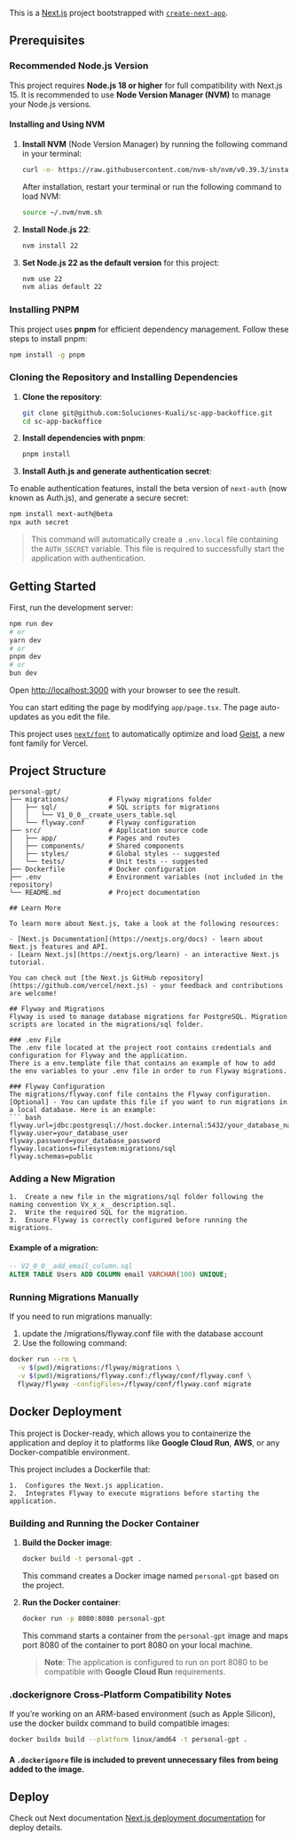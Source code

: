 This is a [Next.js](https://nextjs.org) project bootstrapped with [`create-next-app`](https://nextjs.org/docs/app/api-reference/cli/create-next-app).

## Prerequisites

### Recommended Node.js Version

This project requires **Node.js 18 or higher** for full compatibility with Next.js 15. It is recommended to use **Node Version Manager (NVM)** to manage your Node.js versions.

#### Installing and Using NVM

1. **Install NVM** (Node Version Manager) by running the following command in your terminal:

   ```bash
   curl -o- https://raw.githubusercontent.com/nvm-sh/nvm/v0.39.3/install.sh | bash
   ```

   After installation, restart your terminal or run the following command to load NVM:

   ```bash
   source ~/.nvm/nvm.sh
   ```

2. **Install Node.js 22**:

   ```bash
   nvm install 22
   ```

3. **Set Node.js 22 as the default version** for this project:

   ```bash
   nvm use 22
   nvm alias default 22
   ```

### Installing PNPM

This project uses **pnpm** for efficient dependency management. Follow these steps to install pnpm:

```bash
npm install -g pnpm
```

### Cloning the Repository and Installing Dependencies

1. **Clone the repository**:

   ```bash
   git clone git@github.com:Soluciones-Kuali/sc-app-backoffice.git
   cd sc-app-backoffice
   ```

2. **Install dependencies with pnpm**:

   ```bash
   pnpm install
   ```

3. **Install Auth.js and generate authentication secret**:

To enable authentication features, install the beta version of `next-auth` (now known as Auth.js), and generate a secure secret:

```bash
npm install next-auth@beta
npx auth secret
```

> This command will automatically create a `.env.local` file containing the `AUTH_SECRET` variable.
> This file is required to successfully start the application with authentication.

## Getting Started

First, run the development server:

```bash
npm run dev
# or
yarn dev
# or
pnpm dev
# or
bun dev
```

Open [http://localhost:3000](http://localhost:3000) with your browser to see the result.

You can start editing the page by modifying `app/page.tsx`. The page auto-updates as you edit the file.

This project uses [`next/font`](https://nextjs.org/docs/app/building-your-application/optimizing/fonts) to automatically optimize and load [Geist](https://vercel.com/font), a new font family for Vercel.

## Project Structure

```plaintext
personal-gpt/
├── migrations/          # Flyway migrations folder
│   ├── sql/             # SQL scripts for migrations
│   │   └── V1_0_0__create_users_table.sql
│   └── flyway.conf      # Flyway configuration
├── src/                 # Application source code
│   ├── app/             # Pages and routes
│   ├── components/      # Shared components 
│   ├── styles/          # Global styles -- suggested
│   └── tests/           # Unit tests -- suggested
├── Dockerfile           # Docker configuration
├── .env                 # Environment variables (not included in the repository)
└── README.md            # Project documentation

## Learn More

To learn more about Next.js, take a look at the following resources:

- [Next.js Documentation](https://nextjs.org/docs) - learn about Next.js features and API.
- [Learn Next.js](https://nextjs.org/learn) - an interactive Next.js tutorial.

You can check out [the Next.js GitHub repository](https://github.com/vercel/next.js) - your feedback and contributions are welcome!

## Flyway and Migrations
Flyway is used to manage database migrations for PostgreSQL. Migration scripts are located in the migrations/sql folder.

### .env File
The .env file located at the project root contains credentials and configuration for Flyway and the application.
There is a env.template file that contains an example of how to add the env variables to your .env file in order to run Flyway migrations.

### Flyway Configuration
The migrations/flyway.conf file contains the Flyway configuration. 
[Optional] - You can update this file if you want to run migrations in a local database. Here is an example:
``` bash
flyway.url=jdbc:postgresql://host.docker.internal:5432/your_database_name
flyway.user=your_database_user
flyway.password=your_database_password
flyway.locations=filesystem:migrations/sql
flyway.schemas=public
```

### Adding a New Migration
	1.	Create a new file in the migrations/sql folder following the naming convention Vx_x_x__description.sql.
	2.	Write the required SQL for the migration.
	3.	Ensure Flyway is correctly configured before running the migrations.

#### Example of a migration:
``` sql
-- V2_0_0__add_email_column.sql
ALTER TABLE Users ADD COLUMN email VARCHAR(100) UNIQUE;
```

### Running Migrations Manually
If you need to run migrations manually:
   1. update the /migrations/flyway.conf file with the database account
   2. Use the following command:
``` bash
docker run --rm \
  -v $(pwd)/migrations:/flyway/migrations \
  -v $(pwd)/migrations/flyway.conf:/flyway/conf/flyway.conf \
  flyway/flyway -configFiles=/flyway/conf/flyway.conf migrate
```

## Docker Deployment

This project is Docker-ready, which allows you to containerize the application and deploy it to platforms like **Google Cloud Run**, **AWS**, or any Docker-compatible environment.

This project includes a Dockerfile that:

	1.	Configures the Next.js application.
	2.	Integrates Flyway to execute migrations before starting the application.

### Building and Running the Docker Container

1. **Build the Docker image**:

   ```bash
   docker build -t personal-gpt .
   ```

   This command creates a Docker image named `personal-gpt` based on the project.

2. **Run the Docker container**:

   ```bash
   docker run -p 8080:8080 personal-gpt
   ```

   This command starts a container from the `personal-gpt` image and maps port 8080 of the container to port 8080 on your local machine.

   > **Note**: The application is configured to run on port 8080 to be compatible with **Google Cloud Run** requirements.

### .dockerignore Cross-Platform Compatibility Notes

If you’re working on an ARM-based environment (such as Apple Silicon), use the docker buildx command to build compatible images:
``` bash
docker buildx build --platform linux/amd64 -t personal-gpt .
```

####  A `.dockerignore` file is included to prevent unnecessary files from being added to the image.

## Deploy 

Check out Next documentation [Next.js deployment documentation](https://nextjs.org/docs/app/building-your-application/deploying) for deploy details.
